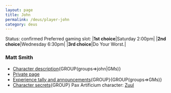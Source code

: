 ```yaml
---
layout: page
title: John
permalink: /deus/player-john
category: deus
---
```

Status: confirmed
Preferred gaming slot:
|__1st choice__|Saturday 2:00pm|
|__2nd choice__|Wednesday 6:30pm|
|__3rd choice__|Do Your Worst.|
### Matt Smith
* [Character description](char-public-john){GROUP(groups=&gt;john|GMs)}
* [Private page](char-private-john)
* [Experience tally and announcements](announce-john){GROUP}{GROUP(groups=&gt;GMs)}
* [Character secrets](char-secrets-john){GROUP}
Pax Artificium character: [Zuul](/pax/pcs/zuul.html)

